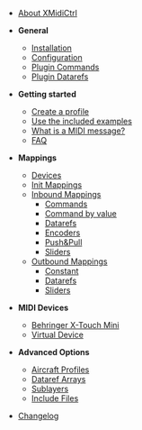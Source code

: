 <!-- docs/_sidebar.md -->

* [About XMidiCtrl](/)

* **General**
  * [Installation](installation.md)
  * [Configuration](configuration.md)
  * [Plugin Commands](plugin_commands.md)
  * [Plugin Datarefs](plugin_datarefs.md) 

* **Getting started**
  * [Create a profile](create_profile.md)
  * [Use the included examples](use_examples.md)
  * [What is a MIDI message?](midi_message.md)
  * [FAQ](faq.md)

* **Mappings**
  * [Devices](device.md)
  * [Init Mappings](init_mapping.md)
  * [Inbound Mappings](inbound_mapping.md)
      * [Commands](inbound_mapping_command.md)
      * [Command by value](inbound_mapping_command_by_value.md)
      * [Datarefs](inbound_mapping_dataref.md)
      * [Encoders](inbound_mapping_encoder.md)
      * [Push&Pull](inbound_mapping_pushnpull.md)
      * [Sliders](inbound_mapping_slider.md)
  * [Outbound Mappings](outbound_mapping.md)
      * [Constant](outbound_mapping_constant.md) 
      * [Datarefs](outbound_mapping_dataref.md)
      * [Sliders](outbound_mapping_slider.md)

* **MIDI Devices**
  * [Behringer X-Touch Mini](behringer_xtouch_mini.md)
  * [Virtual Device](virtual_device.md)
  
* **Advanced Options**
  * [Aircraft Profiles](profile.md)
  * [Dataref Arrays](dataref_arrays.md)
  * [Sublayers](sublayers.md)
  * [Include Files](include_files.md)

* [Changelog](changelog.md)

